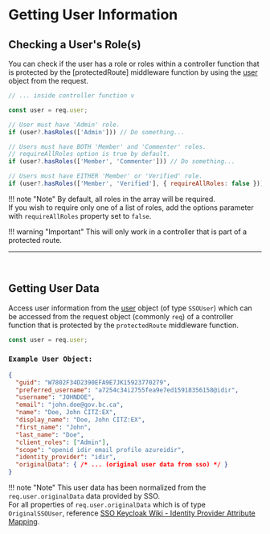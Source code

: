 # Getting User Information

## Checking a User's Role(s)

You can check if the user has a role or roles within a controller function that is protected by the [protectedRoute] middleware function by using the [user] object from the request.  

```JavaScript
// ... inside controller function v

const user = req.user;

// User must have 'Admin' role.
if (user?.hasRoles(['Admin'])) // Do something...

// Users must have BOTH 'Member' and 'Commenter' roles.
// requireAllRoles option is true by default.
if (user?.hasRoles(['Member', 'Commenter'])) // Do something...

// Users must have EITHER 'Member' or 'Verified' role.
if (user?.hasRoles(['Member', 'Verified'], { requireAllRoles: false })) // Do Something...
```

!!! note "Note"
    By default, all roles in the array will be required.  
    If you wish to require only one of a list of roles, add the options parameter with `requireAllRoles` property set to `false`.

!!! warning "Important"
    This will only work in a controller that is part of a protected route.

---

<br />

## Getting User Data

Access user information from the [user] object (of type `SSOUser`) which can be accessed from the request object (commonly `req`) of a controller function that is protected by the `protectedRoute` middleware function.

```JavaScript
const user = req.user;
```

### `Example User Object:`

```JSON
{
  "guid": "W7802F34D2390EFA9E7JK15923770279",
  "preferred_username": "a7254c34i2755fea9e7ed15918356158@idir",
  "username": "JOHNDOE",
  "email": "john.doe@gov.bc.ca",
  "name": "Doe, John CITZ:EX",
  "display_name": "Doe, John CITZ:EX",
  "first_name": "John",
  "last_name": "Doe",
  "client_roles": ["Admin"],
  "scope": "openid idir email profile azureidir",
  "identity_provider": "idir",
  "originalData": { /* ... (original user data from sso) */ }
}
```

!!! note "Note"
    This user data has been normalized from the `req.user.originalData` data provided by SSO.  
    For all properties of `req.user.originalData` which is of type `OriginalSSOUser`, reference [SSO Keycloak Wiki - Identity Provider Attribute Mapping].  

<!-- Link References -->
[SSO Keycloak Wiki - Identity Provider Attribute Mapping]: https://github.com/bcgov/sso-keycloak/wiki/Identity-Provider-Attribute-Mapping
[user]: ../apis-&-components/req-user
